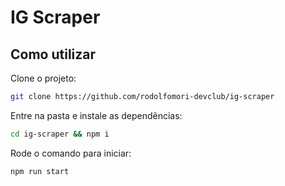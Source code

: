 # IG Scraper

## Como utilizar

Clone o projeto:

```bash
git clone https://github.com/rodolfomori-devclub/ig-scraper
```

Entre na pasta e instale as dependências:

```bash
cd ig-scraper && npm i
```

Rode o comando para iniciar:

```bash
npm run start
```

